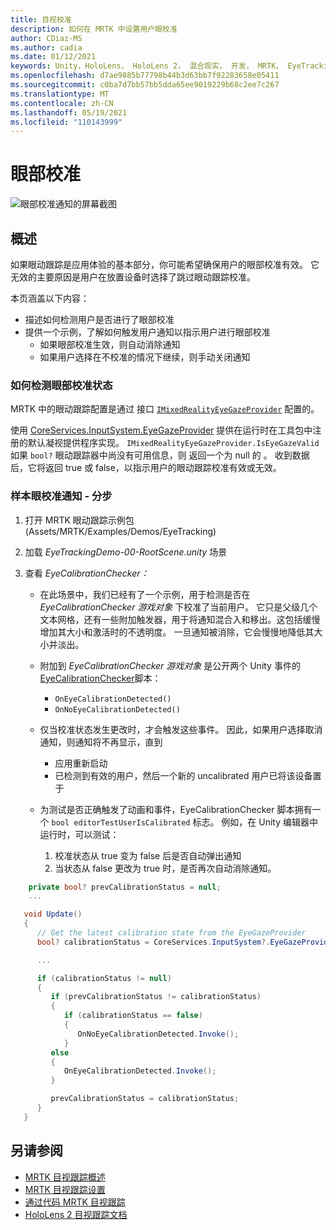 ```yaml
---
title: 目视校准
description: 如何在 MRTK 中设置用户眼校准
author: CDiaz-MS
ms.author: cadia
ms.date: 01/12/2021
keywords: Unity，HoloLens， HoloLens 2， 混合现实， 开发， MRTK， EyeTracking， 校准，
ms.openlocfilehash: d7ae9885b77798b44b3d63bb7f92283658e05411
ms.sourcegitcommit: c0ba7d7bb57bb5dda65ee9019229b68c2ee7c267
ms.translationtype: MT
ms.contentlocale: zh-CN
ms.lasthandoff: 05/19/2021
ms.locfileid: "110143999"
---
```

# <a name="eye-calibration"></a>眼部校准

![眼部校准通知的屏幕截图](../../images/eye-tracking/mrtk_et_calibration_notification_example.jpg)

## <a name="overview"></a>概述

如果眼动跟踪是应用体验的基本部分，你可能希望确保用户的眼部校准有效。
它无效的主要原因是用户在放置设备时选择了跳过眼动跟踪校准。

本页涵盖以下内容：

- 描述如何检测用户是否进行了眼部校准
- 提供一个示例，了解如何触发用户通知以指示用户进行眼部校准
  - 如果眼部校准生效，则自动消除通知
  - 如果用户选择在不校准的情况下继续，则手动关闭通知

### <a name="how-to-detect-the-eye-calibration-state"></a>如何检测眼部校准状态

MRTK 中的眼动跟踪配置是通过 接口 [`IMixedRealityEyeGazeProvider`](xref:Microsoft.MixedReality.Toolkit.Input.IMixedRealityEyeGazeProvider) 配置的。

使用 [CoreServices.InputSystem.EyeGazeProvider](eye-tracking-eye-gaze-provider.md) 提供在运行时在工具包中注册的默认凝视提供程序实现。 `IMixedRealityEyeGazeProvider.IsEyeGazeValid` 如果 `bool?` 眼动跟踪器中尚没有可用信息，则 返回一个为 null 的 。
收到数据后，它将返回 true 或 false，以指示用户的眼动跟踪校准有效或无效。

### <a name="sample-eye-calibration-notification---step-by-step"></a>样本眼校准通知 - 分步

1. 打开 MRTK 眼动跟踪示例包 (Assets/MRTK/Examples/Demos/EyeTracking) 

2. 加载 _EyeTrackingDemo-00-RootScene.unity_ 场景

3. 查看 _EyeCalibrationChecker：_
   - 在此场景中，我们已经有了一个示例，用于检测是否在 *_EyeCalibrationChecker_ 游戏对象* 下校准了当前用户。
它只是父级几个文本网格，还有一些附加触发器，用于将通知混合入和移出。这包括缓慢增加其大小和激活时的不透明度。
一旦通知被消除，它会慢慢地降低其大小并淡出。

   - 附加到 *_EyeCalibrationChecker_ 游戏对象* 是公开两个 Unity 事件的 [EyeCalibrationChecker](xref:Microsoft.MixedReality.Toolkit.Examples.Demos.EyeTracking.EyeCalibrationChecker)脚本：
      - `OnEyeCalibrationDetected()`
      - `OnNoEyeCalibrationDetected()`

   - 仅当校准状态发生更改时，才会触发这些事件。 因此，如果用户选择取消通知，则通知将不再显示，直到
      - 应用重新启动
      - 已检测到有效的用户，然后一个新的 uncalibrated 用户已将该设备置于

   - 为测试是否正确触发了动画和事件，EyeCalibrationChecker 脚本拥有一个 `bool editorTestUserIsCalibrated` 标志。 例如，在 Unity 编辑器中运行时，可以测试：
      1. 校准状态从 true 变为 false 后是否自动弹出通知
      1. 当状态从 false 更改为 true 时，是否再次自动消除通知。

```c#
    private bool? prevCalibrationStatus = null;
    ...

   void Update()
   {
      // Get the latest calibration state from the EyeGazeProvider
      bool? calibrationStatus = CoreServices.InputSystem?.EyeGazeProvider?.IsEyeCalibrationValid;

      ...

      if (calibrationStatus != null)
      {
         if (prevCalibrationStatus != calibrationStatus)
         {
            if (calibrationStatus == false)
            {
               OnNoEyeCalibrationDetected.Invoke();
            }
         else
         {
            OnEyeCalibrationDetected.Invoke();
         }

         prevCalibrationStatus = calibrationStatus;
      }
   }
```

## <a name="see-also"></a>另请参阅

- [MRTK 目视跟踪概述](eye-tracking-main.md)
- [MRTK 目视跟踪设置](eye-tracking-basic-setup.md)
- [通过代码 MRTK 目视跟踪](eye-tracking-eye-gaze-provider.md)
- [HoloLens 2 目视跟踪文档](/windows/mixed-reality/eye-tracking)